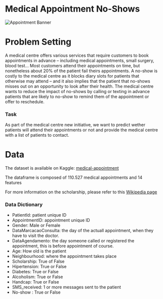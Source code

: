 # Medical Appointment No-Shows
![Appointment Banner](http://collierycourt.gp.necsu.info/wp-content/uploads/sites/89/2011/02/doctor-appointment-940x198.png)

# Problem Setting
A medical centre offers various services that require customers to book appointments in advance – including medical appointments, small surgery, blood test... 
Most customers attend their appointments on time, but nonetheless about 20% of the patient fail theirs appointments. A no-show is costly to the medical centre as it blocks diary slots for patients that otherwise may attend – and it also implies that the patient that no-shows misses out on an opportunity to look after their health. The medical centre wants to reduce the impact of no-shows by calling or texting in advance patients that are likely to no-show to remind them of the appointment or offer to reschedule.

### Task
As part of the medical centre new initiative, we want to predict wether patients will attend their appointments or not and provide the medical centre with a list of patients to contact.

# Data
The dataset is available on Kaggle: [medical-appointment](https://www.kaggle.com/joniarroba/noshowappointments)

The dataframe is composed of 110.527 medical appointments and 14 features

For more information on the scholarship, please refer to this [Wikipedia page](https://en.wikipedia.org/wiki/Bolsa_Fam%C3%ADlia)

### Data Dictionary 

* PatientId: patient unique ID
* AppointmentID: appointment unique ID
* Gender: Male or Female
* DataMarcacaoConsulta: the day of the actuall appointment, when they have to visit the doctor.
* DataAgendamento: the day someone called or registered the appointment, this is before appointment of course.
* Age: How old is the patient
* Neighbourhood: where the appointment takes place
* Scholarship: True of False
* Hipertension: True or False
* Diabetes: True or False
* Alcoholism: True or False
* Handcap: True or False
* SMS_received: 1 or more messages sent to the patient
* No-show : True or False
